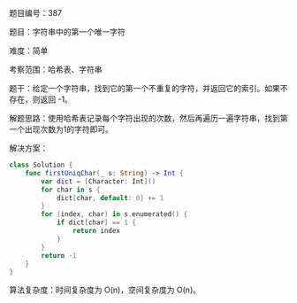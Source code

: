 题目编号：387

题目：字符串中的第一个唯一字符

难度：简单

考察范围：哈希表、字符串

题干：给定一个字符串，找到它的第一个不重复的字符，并返回它的索引。如果不存在，则返回 -1。

解题思路：使用哈希表记录每个字符出现的次数，然后再遍历一遍字符串，找到第一个出现次数为1的字符即可。

解决方案：

```swift
class Solution {
    func firstUniqChar(_ s: String) -> Int {
        var dict = [Character: Int]()
        for char in s {
            dict[char, default: 0] += 1
        }
        for (index, char) in s.enumerated() {
            if dict[char] == 1 {
                return index
            }
        }
        return -1
    }
}
```

算法复杂度：时间复杂度为 O(n)，空间复杂度为 O(n)。